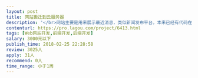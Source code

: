```yaml
---                
layout: post       
title: 网站搬迁到云服务器           
description: '</br>网站主要是用来展示最近消息，类似新闻发布平台。本来已经有代码在了，可是原来的服务器需要更换成云服务器，所以需要有一定能力的开发者进行搬迁，在搬迁的过程中，尽量修复后台代码，让网站能正常上线。</br>'     
contenturl: https://pro.lagou.com/project/6413.html      
tags: [Web网站开发,前端开发,后端开发]            
salary: 3000元以下          
publish_time: 2018-02-25 22:28:58         
review: 3025人                   
apply: 31人                   
recommend: 0人                   
time_range: 小于1周              
---                 
```

